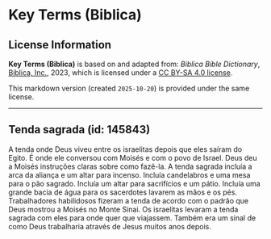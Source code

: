# Key Terms (Biblica)

## License Information

**Key Terms (Biblica)** is based on and adapted from: _Biblica Bible Dictionary_, [Biblica, Inc.](https://www.biblica.com/), 2023, which is licensed under a [CC BY-SA 4.0 license](https://creativecommons.org/licenses/by-sa/4.0/legalcode.en).

This markdown version (created `2025-10-20`) is provided under the same license.



--------------------------------

## Tenda sagrada (id: 145843)

A tenda onde Deus viveu entre os israelitas depois que eles saíram do Egito. É onde ele conversou com Moisés e com o povo de Israel. Deus deu a Moisés instruções claras sobre como fazê\-la. A tenda sagrada incluía a arca da aliança e um altar para incenso. Incluía candelabros e uma mesa para o pão sagrado. Incluía um altar para sacrifícios e um pátio. Incluía uma grande bacia de água para os sacerdotes lavarem as mãos e os pés. Trabalhadores habilidosos fizeram a tenda de acordo com o padrão que Deus mostrou a Moisés no Monte Sinai. Os israelitas levaram a tenda sagrada com eles para onde quer que viajassem. Também era um sinal de como Deus trabalharia através de Jesus muitos anos depois.


